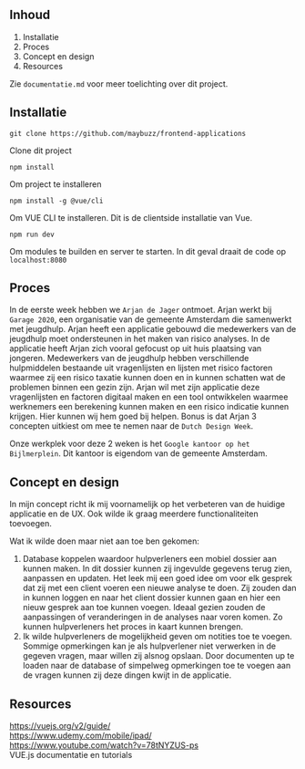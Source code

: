 ## Inhoud
1. Installatie
2. Proces
3. Concept en design
4. Resources

Zie `documentatie.md` voor meer toelichting over dit project.

## Installatie
```
git clone https://github.com/maybuzz/frontend-applications
```
Clone dit project

```
npm install
```
Om project te installeren

```
npm install -g @vue/cli
```
Om VUE CLI te installeren. Dit is de clientside installatie van Vue.

```
npm run dev
```
Om modules te builden en server te starten.
In dit geval draait de code op ```localhost:8080```
## Proces
In de eerste week hebben we `Arjan de Jager` ontmoet. Arjan werkt bij `Garage 2020`, een organisatie van de gemeente Amsterdam die samenwerkt met jeugdhulp. Arjan heeft een applicatie gebouwd die medewerkers van de jeugdhulp moet ondersteunen in het maken van risico analyses. In de applicatie heeft Arjan zich vooral gefocust op uit huis plaatsing van jongeren. Medewerkers van de jeugdhulp hebben verschillende hulpmiddelen bestaande uit vragenlijsten en lijsten met risico factoren waarmee zij een risico taxatie kunnen doen en in kunnen schatten wat de problemen binnen een gezin zijn. Arjan wil met zijn applicatie deze vragenlijsten en factoren digitaal maken en een tool ontwikkelen waarmee werknemers een berekening kunnen maken en een risico indicatie kunnen krijgen. Hier kunnen wij hem goed bij helpen. Bonus is dat Arjan 3 concepten uitkiest om mee te nemen naar de `Dutch Design Week`.

Onze werkplek voor deze 2 weken is het `Google kantoor op het Bijlmerplein`. Dit kantoor is eigendom van de gemeente Amsterdam.

## Concept en design
In mijn concept richt ik mij voornamelijk op het verbeteren van de huidige applicatie en de UX. Ook wilde ik graag meerdere functionaliteiten toevoegen.

Wat ik wilde doen maar niet aan toe ben gekomen:
1. Database koppelen waardoor hulpverleners een mobiel dossier aan kunnen maken. In dit dossier kunnen zij ingevulde gegevens terug zien, aanpassen en updaten. Het leek mij een goed idee om voor elk gesprek dat zij met een client voeren een nieuwe analyse te doen. Zij zouden dan in kunnen loggen en naar het client dossier kunnen gaan en hier een nieuw gesprek aan toe kunnen voegen. Ideaal gezien zouden de aanpassingen of veranderingen in de analyses naar voren komen. Zo kunnen hulpverleners het proces in kaart kunnen brengen.
2. Ik wilde hulpverleners de mogelijkheid geven om notities toe te voegen. Sommige opmerkingen kan je als hulpverlener niet verwerken in de gegeven vragen, maar willen zij alsnog opslaan. Door documenten up te loaden naar de database of simpelweg opmerkingen toe te voegen aan de vragen kunnen zij deze dingen kwijt in de applicatie.

## Resources
https://vuejs.org/v2/guide/    
https://www.udemy.com/mobile/ipad/    
https://www.youtube.com/watch?v=78tNYZUS-ps   
VUE.js documentatie en tutorials
